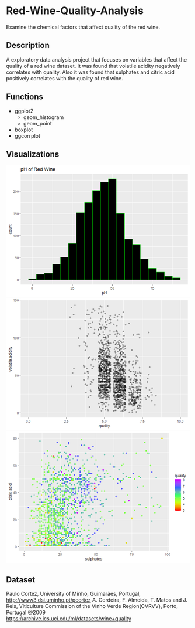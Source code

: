 # Red-Wine-Quality-Analysis
Examine the chemical factors that affect quality of the red wine.

## Description
A exploratory data analysis project that focuses on variables that affect the quality of a red wine dataset. It was found that volatile acidity negatively correlates with quality. Also it was found that sulphates and citric acid positively correlates with the quality of red wine.

## Functions
- ggplot2
  - geom_histogram
  - geom_point
- boxplot
- ggcorrplot

## Visualizations
<img src="Red-Wine-Characteristics_files/figure-html/unnamed-chunk-14-1.png">
<img src="Red-Wine-Characteristics_files/figure-html/unnamed-chunk-20-1.png">
<img src="Red-Wine-Characteristics_files/figure-html/unnamed-chunk-30-1.png">

## Dataset
Paulo Cortez, University of Minho, Guimarães, Portugal, http://www3.dsi.uminho.pt/pcortez
A. Cerdeira, F. Almeida, T. Matos and J. Reis, Viticulture Commission of the Vinho Verde Region(CVRVV), Porto, Portugal
@2009 <br>
https://archive.ics.uci.edu/ml/datasets/wine+quality
